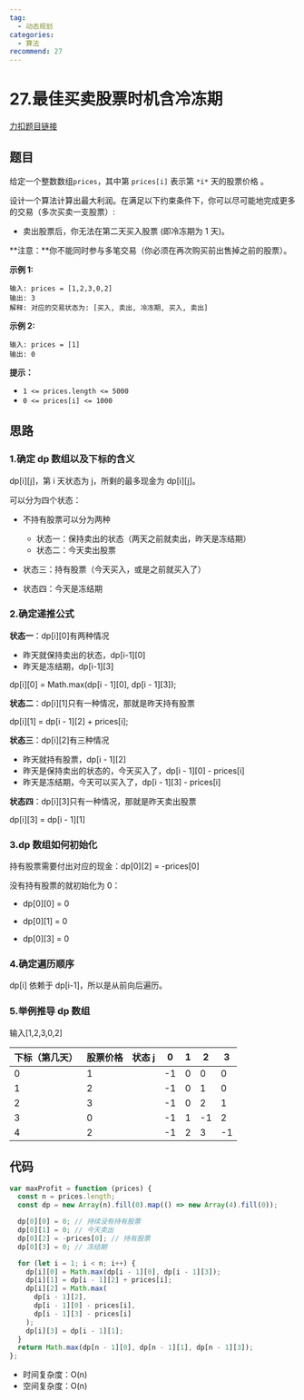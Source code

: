 ```yaml
---
tag:
  - 动态规划
categories:
  - 算法
recommend: 27
---
```


# 27.最佳买卖股票时机含冷冻期

[力扣题目链接](https://leetcode.cn/problems/best-time-to-buy-and-sell-stock-with-cooldown/)

## 题目

给定一个整数数组`prices`，其中第 `prices[i]` 表示第 `*i*` 天的股票价格 。

设计一个算法计算出最大利润。在满足以下约束条件下，你可以尽可能地完成更多的交易（多次买卖一支股票）:

- 卖出股票后，你无法在第二天买入股票 (即冷冻期为 1 天)。

**注意：**你不能同时参与多笔交易（你必须在再次购买前出售掉之前的股票）。

**示例 1:**

```
输入: prices = [1,2,3,0,2]
输出: 3
解释: 对应的交易状态为: [买入, 卖出, 冷冻期, 买入, 卖出]
```

**示例 2:**

```
输入: prices = [1]
输出: 0
```

**提示：**

- `1 <= prices.length <= 5000`
- `0 <= prices[i] <= 1000`

## 思路

### 1.确定 dp 数组以及下标的含义

dp\[i][j]，第 i 天状态为 j，所剩的最多现金为 dp\[i][j]。

可以分为四个状态：

- 不持有股票可以分为两种

  - 状态一：保持卖出的状态（两天之前就卖出，昨天是冻结期）
  - 状态二：今天卖出股票

- 状态三：持有股票（今天买入，或是之前就买入了）

- 状态四：今天是冻结期

### 2.确定递推公式

**状态一**：dp\[i][0]有两种情况

- 昨天就保持卖出的状态，dp\[i-1][0]
- 昨天是冻结期，dp\[i-1][3]

dp\[i][0] = Math.max(dp\[i - 1][0], dp\[i - 1][3]);

**状态二**：dp\[i][1]只有一种情况，那就是昨天持有股票

dp\[i][1] = dp\[i - 1][2] + prices[i];

**状态三**：dp\[i][2]有三种情况

- 昨天就持有股票，dp\[i - 1][2]
- 昨天是保持卖出的状态的，今天买入了，dp\[i - 1][0] - prices[i]
- 昨天是冻结期，今天可以买入了，dp\[i - 1][3] - prices[i]

**状态四**：dp\[i][3]只有一种情况，那就是昨天卖出股票

dp\[i][3] = dp\[i - 1][1]

### 3.dp 数组如何初始化

持有股票需要付出对应的现金：dp\[0][2] = -prices[0]

没有持有股票的就初始化为 0：

- dp\[0][0] = 0

- dp\[0][1] = 0

- dp\[0][3] = 0

### 4.确定遍历顺序

dp[i] 依赖于 dp[i-1]，所以是从前向后遍历。

### 5.举例推导 dp 数组

输入[1,2,3,0,2]

| 下标（第几天） | 股票价格 | 状态 j | 0   | 1   | 2   | 3   |
| -------------- | -------- | ------ | --- | --- | --- | --- |
| 0              | 1        |        | -1  | 0   | 0   | 0   |
| 1              | 2        |        | -1  | 0   | 1   | 0   |
| 2              | 3        |        | -1  | 0   | 2   | 1   |
| 3              | 0        |        | -1  | 1   | -1  | 2   |
| 4              | 2        |        | -1  | 2   | 3   | -1  |

## 代码

```js
var maxProfit = function (prices) {
  const n = prices.length;
  const dp = new Array(n).fill(0).map(() => new Array(4).fill(0));

  dp[0][0] = 0; // 持续没有持有股票
  dp[0][1] = 0; // 今天卖出
  dp[0][2] = -prices[0]; // 持有股票
  dp[0][3] = 0; // 冻结期

  for (let i = 1; i < n; i++) {
    dp[i][0] = Math.max(dp[i - 1][0], dp[i - 1][3]);
    dp[i][1] = dp[i - 1][2] + prices[i];
    dp[i][2] = Math.max(
      dp[i - 1][2],
      dp[i - 1][0] - prices[i],
      dp[i - 1][3] - prices[i]
    );
    dp[i][3] = dp[i - 1][1];
  }
  return Math.max(dp[n - 1][0], dp[n - 1][1], dp[n - 1][3]);
};
```

- 时间复杂度：O(n)
- 空间复杂度：O(n)
